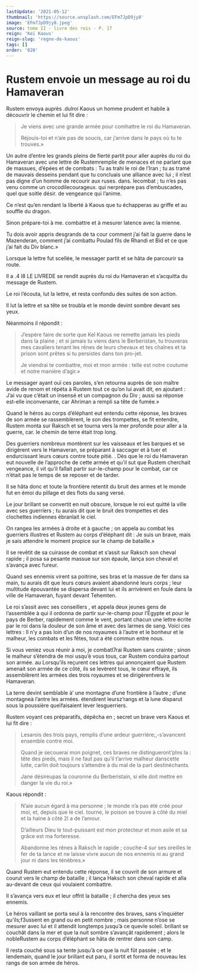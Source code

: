 ```yaml
---
lastUpdate: '2021-05-12'
thumbnail: 'https://source.unsplash.com/EFm7JpD9jy8'
image: 'EFm7JpD9jy8.jpeg'
source: tome II - livre des rois - P. 17
reign: 'Keï Kaous'
reign-slug: 'regne-de-kaous'
tags: []
order: '020'
---
```


# Rustem envoie un message au roi du Hamaveran

Rustem envoya auprès .dulroi Kaous un homme prudent et habile à découvrir le chemin et lui fit dire :

> Je viens avec une grande armée pour comhattre le roi du Hamaveran.
>
> Réjouis-toi et n’aie pas de soucis, car j’arrive dans le pays où tu te trouves.»

Un autre d’entre les grands pleins de fierté partit pour aller auprès du roi du Hamaveran avec une lettre de Rustemremplie de menaces et ne parlant que de massues, d’épées et de combats : Tu as trahi le roi de l’Iran ; tu as tramé de mauvais desseins pendant que tu concluais une alliance avec lui ; il n’est pas digne d’un homme de recourir aux ruses. dans. lecombat ; tu n’es pas venu comme un crocodilecourageux. qui nerprépare pas d’embuscades, quel que soitle désir. de vengeance qui l’anime.

Ce n’est qu’en rendant la liberté à Kaous que tu échapperas au griffe et au souffle du dragon.

Sinon prépare-toi à me. combattre et à mesurer latence avec la mienne.

Tu dois avoir appris desgrands de ta cour comment j’ai fait la guerre dans le Mazenderan, comment j’ai combattu Poulad fils de Rhandi et Bid et ce que j’ai fait du Div blanc.»

Lorsque la lettre fut scellée, le messager partit et se hâta de parcourir sa route.

Il a .4
l8 LE LIVREDE se rendit auprès du roi du Hamaveran et s’acquitta du message de Rustem.

Le roi l’écouta, lut la lettre, et resta confondu des suites de son action.

Il lut la lettre et sa tête se troubla et le monde devint sombre devant ses yeux.

Néanmoins il répondit :

> J’espère faire de sorte que Keî Kaous ne remette jamais les pieds dans la plaine ; et si jamais tu viens dans le Berberistan, tu trouveras mes cavaliers tenant les rênes de leurs chevaux et tes chaînes et ta prison sont prêtes si tu persistes dans ton pro-jet.
>
> Je viendrai te combattre, moi et mon armée : telle est notre coutume et notre manière d’agir.»

Le messager ayant ouï ces paroles, s’en retourna auprès de son maître avide de renom et répéta à Rustem tout ce qu’on lui avait dit, en ajoutant : J’ai vu que c’était un insensé et un compagnon du Div ; aussi sa réponse est-elle inconvenante, car Ahriman a rempli sa tête de fumée.»

Quand le héros au corps d’éléphant eut entendu cette réponse, les braves de son armée se rassemblèrent, le son des trompettes, se fit entendre, Rustem monta sur Raksch et se tourna vers la mer profonde pour aller a la guerre, car. le chemin de terre était trop long.

Des guerriers nombreux montèrent sur les vaisseaux et les barques et se dirigèrent vers le Hamaveran, se préparant à saccager et à tuer et endurcissant leurs cœurs contre toute pitié. .
Dès que le roi du Hamaveran eut nouvelle de l’approche de cette armée et qu’il sut que Rustem cherchait vengeance, il vit qu’il fallait partir sur-le-champ pour le combat, car ce n’était pas le temps de se reposer et de tarder.

Il se hâta donc et toute la frontière retentit du bruit des armes et le monde fut en émoi du pillage et des flots du sang versé.

Le jour brillant se convertit en nuit obscure, lorsque le roi eut quitté la ville avec ses guerriers ; tu aurais dit que le bruit des trompettes et des clochettes indiennes ébranlait le ciel.

On rangea les armées à droite et à gauche ; on appela au combat les guerriers illustres et Rustem au corps d’éléphant dit : Je suis un brave, mais je sais attendre le moment propice sur le champ de bataille.»

Il se revêtit de sa cuirasse de combat et s’assit sur Raksch son cheval rapide ; il posa sa pesante massue sur son épaule, lança son cheval et s’avança avec fureur.

Quand ses ennemis virent sa poitrine, ses bras et la massue de fer dans sa main, tu aurais dit que leurs cœurs avaient abandonné leurs corps ; leur multitude épouvantée se dispersa devant lui et ils arrivèrent en foule dans la ville de Hamaveran, fuyant devant Tehemten.

Le roi s’assit avec ses conseillers , et appela deux jeunes gens de l’assemblée à qui il ordonna de partir sur-le-champ pour l’Égypte et pour le pays de Berber, rapidement comme le vent, portant chacun une lettre écrite par le roi dans la douleur de son âme et avec des larmes de sang. 
 Voici ces lettres : Il n’y a pas loin d’un de nos royaumes à l’autre et le bonheur et le malheur, les combats et les fêtes, tout a été commun entre nous.

Si vous veniez vous réunir à moi, je combatl7rai Rustem sans crainte ; sinon le malheur s’étendra de moi usqu’è vous tous, car Rustem conduira partout son armée. au Lorsqu’ils reçurent ces lettres qui annonçaient que Rustem amenait son armée de ce côté, ils se levèrent tous, le cœur effrayé, ils assemblèrent les armées des trois royaumes et se dirigèrentvers le Hamaveran.

La terre devint semblable à’ une montagne d’une frontière à l’autre ; d’une montagneà l’antre les armées. étendirent leursz’rangs et la lune disparut sous la poussière queïfaisaient lever lesguerriers.

Rustem voyant ces préparatifs, dépêcha en ; secret un brave vers Kaous et lui fit dire :

> Lesarois des trois pays, remplis d’une ardeur guerrière;,-s’avancent ensemble contre moi.
>
> Quand je secouerai mon poignet, ces braves ne distingueront’plns la : tête des pieds, mais il ne faut pas qu’il t’arrive malheur danscette lutte, carlin doit toujours s’attendre à du mal de la part destinéchants.
>
> Jane désireupas la couronne du Berberistain, si elle doit mettre en danger la vie du roi.»

Kaous répondit :

> N’aie aucun égard à ma personne ; le monde n’a pas été créé pour moi, et, depuis que le ciel. tourne, le poison se trouve à côté du miel et la haine à côté 2l a de l’amour.
>
> D’ailleurs Dieu le tout-puissant est mon protecteur et mon asile et sa grâce est ma forteresse.
>
> Abandonne les rênes à Raksch le rapide ; couche-4 sur ses oreilles le fer de ta lance et ne laisse vivre aucun de nos ennemis ni au grand jour ni dans les ténèbres.»

Quand Rustem eut entendu cette réponse, il se couvrit de son armure et courut vers le champ de bataille ; il lança Haksch son cheval rapide et alla au-devant de ceux qui voulaient combattre.

Il s’avança vers eux et leur offrit la bataille ; il chercha des yeux ses ennemis.

Le héros vaillant se porta seul à la rencontre des braves, sans s’inquiéter qu’ils;f3ussent en grand ou en petit nombre ; mais personne n’ose se mesurer avec lui et il attendit longtemps jusqu’à ce quevle soleil. brillant se couchât dans la mer et que la nuit sombre s’avançât rapidement ; alors le nobleRustem au corps d’éléphant se hâta de rentrer dans son camp.

Il resta couché sous sa tente jusqu’à ce que la nuit fût passée ; et le lendemain, quand le jour brillant eut paru, il sortit et forma de nouveau les rangs de son armée de héros.
